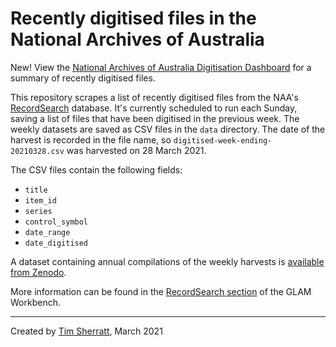 # Recently digitised files in the National Archives of Australia

New! View the [National Archives of Australia Digitisation Dashboard](https://wragge.github.io/naa-recently-digitised/) for a summary of recently digitised files.

This repository scrapes a list of recently digitised files from the NAA's [RecordSearch](https://recordsearch.naa.gov.au/) database. It's currently scheduled to run each Sunday, saving a list of files that have been digitised in the previous week. The weekly datasets are saved as CSV files in the `data` directory. The date of the harvest is recorded in the file name, so `digitised-week-ending-20210328.csv` was harvested on 28 March 2021.

The CSV files contain the following fields:

* `title`
* `item_id`
* `series`
* `control_symbol`
* `date_range`
* `date_digitised`

A dataset containing annual compilations of the weekly harvests is [available from Zenodo](https://doi.org/10.5281/zenodo.14744049).

More information can be found in the [RecordSearch section](https://glam-workbench.github.io/recordsearch/) of the GLAM Workbench.

---

Created by [Tim Sherratt](https://timsherratt.org), March 2021
